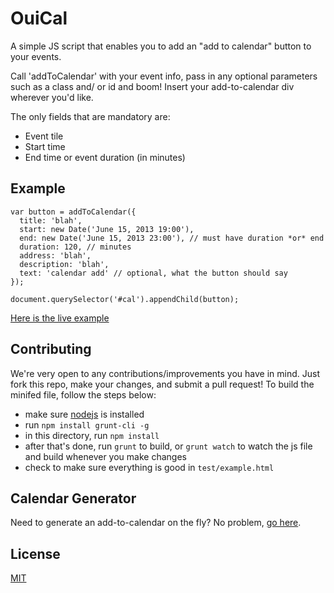 # OuiCal

A simple JS script that enables you to add an "add to calendar" button to your events.

Call 'addToCalendar' with your event info, pass in any optional parameters such as a class and/ or id and boom! Insert your add-to-calendar div wherever you'd like.

The only fields that are mandatory are:
  
  - Event tile
  - Start time
  - End time or event duration (in minutes)

## Example

    var button = addToCalendar({
      title: 'blah',
      start: new Date('June 15, 2013 19:00'),
      end: new Date('June 15, 2013 23:00'), // must have duration *or* end
      duration: 120, // minutes
      address: 'blah',
      description: 'blah',
      text: 'calendar add' // optional, what the button should say
    });

    document.querySelector('#cal').appendChild(button);

[Here is the live example](http://carlsednaoui.github.io/ouical/example.html)

## Contributing

We're very open to any contributions/improvements you have in mind. Just fork this repo, make your changes, and submit a pull request! To build the minifed file, follow the steps below:

- make sure [nodejs](http://nodejs.org) is installed
- run `npm install grunt-cli -g`
- in this directory, run `npm install`
- after that's done, run `grunt` to build, or `grunt watch` to watch the js file and build whenever you make changes
- check to make sure everything is good in `test/example.html`

## Calendar Generator
Need to generate an add-to-calendar on the fly? No problem, [go here](http://carlsednaoui.github.io/ouical/generator/generator.html).

## License
[MIT](http://opensource.org/licenses/MIT)